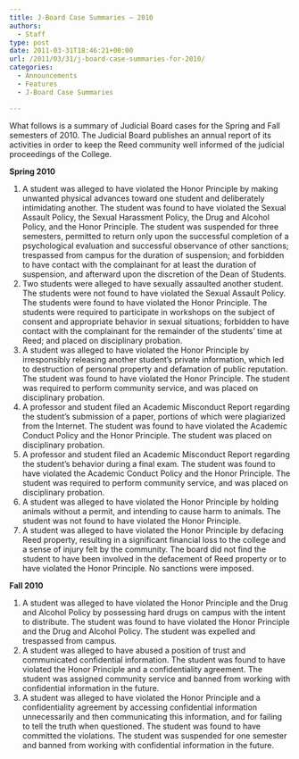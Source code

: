 ```yaml
---
title: J-Board Case Summaries – 2010
authors: 
  - Staff
type: post
date: 2011-03-31T18:46:21+00:00
url: /2011/03/31/j-board-case-summaries-for-2010/
categories:
  - Announcements
  - Features
  - J-Board Case Summaries

---
```

What follows is a summary of Judicial Board cases for the Spring and Fall semesters of 2010. The Judicial Board publishes an annual report of its activities in order to keep the Reed community well informed of the judicial proceedings of the College.

**Spring 2010**

  1. A student was alleged to have violated the Honor Principle by making unwanted physical advances toward one student and deliberately intimidating another. The student was found to have violated the Sexual Assault Policy, the Sexual Harassment Policy, the Drug and Alcohol Policy, and the Honor Principle. The student was suspended for three semesters, permitted to return only upon the successful completion of a psychological evaluation and successful observance of other sanctions; trespassed from campus for the duration of suspension; and forbidden to have contact with the complainant for at least the duration of suspension, and afterward upon the discretion of the Dean of Students.
  2. Two students were alleged to have sexually assaulted another student. The students were not found to have violated the Sexual Assault Policy. The students were found to have violated the Honor Principle. The students were required to participate in workshops on the subject of consent and appropriate behavior in sexual situations; forbidden to have contact with the complainant for the remainder of the students’ time at Reed; and placed on disciplinary probation.
  3. A student was alleged to have violated the Honor Principle by irresponsibly releasing another student’s private information, which led to destruction of personal property and defamation of public reputation. The student was found to have violated the Honor Principle. The student was required to perform community service, and was placed on disciplinary probation.
  4. A professor and student filed an Academic Misconduct Report regarding the student’s submission of a paper, portions of which were plagiarized from the Internet. The student was found to have violated the Academic Conduct Policy and the Honor Principle. The student was placed on disciplinary probation.
  5. A professor and student filed an Academic Misconduct Report regarding the student’s behavior during a final exam. The student was found to have violated the Academic Conduct Policy and the Honor Principle. The student was required to perform community service, and was placed on disciplinary probation.
  6. A student was alleged to have violated the Honor Principle by holding animals without a permit, and intending to cause harm to animals. The student was not found to have violated the Honor Principle.
  7. A student was alleged to have violated the Honor Principle by defacing Reed property, resulting in a significant financial loss to the college and a sense of injury felt by the community. The board did not find the student to have been involved in the defacement of Reed property or to have violated the Honor Principle. No sanctions were imposed.

**Fall 2010** 

  1. A student was alleged to have violated the Honor Principle and the Drug and Alcohol Policy by possessing hard drugs on campus with the intent to distribute. The student was found to have violated the Honor Principle and the Drug and Alcohol Policy. The student was expelled and trespassed from campus.
  2. A student was alleged to have abused a position of trust and communicated confidential information. The student was found to have violated the Honor Principle and a confidentiality agreement. The student was assigned community service and banned from working with confidential information in the future.
  3. A student was alleged to have violated the Honor Principle and a confidentiality agreement by accessing confidential information unnecessarily and then communicating this information, and for failing to tell the truth when questioned. The student was found to have committed the violations. The student was suspended for one semester and banned from working with confidential information in the future.